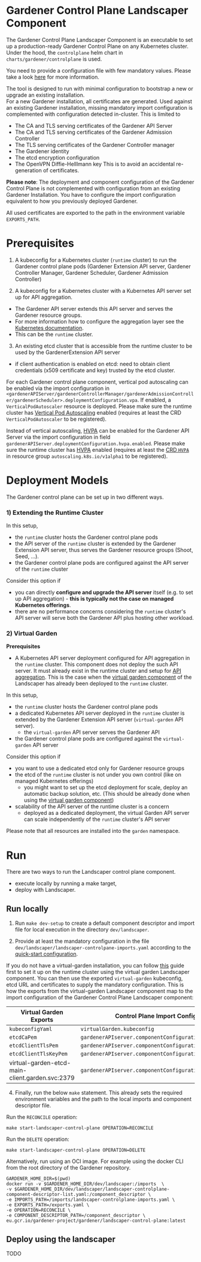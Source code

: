 # Gardener Control Plane Landscaper Component

The  Gardener Control Plane Landscaper Component is an executable to set up a production-ready Gardener Control Plane on any Kubernetes cluster.
Under the hood, the `controlplane` helm chart in `charts/gardener/controlplane` is used.

You need to provide a configuration file with few mandatory values.
Please take a look [here](./configuration.md#mandatory-configuration) for more information.

The tool is designed to run with minimal configuration to bootstrap a new or upgrade an existing installation.  
For a new Gardener installation, all certificates are generated.
Used against an existing Gardener installation, missing mandatory import configuration is complemented with configuration detected in-cluster.
This is limited to
- The CA and TLS serving certificates of the Gardener API Server
- The CA and TLS serving certificates of the Gardener Admission Controller
- The TLS serving certificates of the Gardener Controller manager
- The Gardener identity
- The etcd encryption configuration
- The OpenVPN Diffie-Helllmann key
This is to avoid an accidental re-generation of certificates.

**Please note**: The deployment and component configuration of the Gardener Control Plane is not complemented with configuration from an existing Gardener Installation. 
You have to configure the import configuration equivalent to how you previously deployed Gardener.

All used certificates are exported to the path in the environment variable `EXPORTS_PATH`.

# Prerequisites

1) A kubeconfig for a Kubernetes cluster (`runtime` cluster) to run the Gardener control plane pods (Gardener Extension API server, Gardener Controller Manager, Gardener Scheduler, Gardener Admission Controller)

2) A kubeconfig for a Kubernetes cluster with a Kubernetes API server set up for API aggregation.
- The Gardener API server extends this API server and serves the Gardener resource groups.
- For more information how to configure the aggregation layer see the [Kubernetes documentation](https://kubernetes.io/docs/tasks/extend-kubernetes/configure-aggregation-layer).
- This can be the `runtime` cluster.

3) An existing etcd cluster that is accessible from the runtime cluster to be used by the GardenerExtension API server
- if client authentication is enabled on etcd: need to obtain client credentials (x509 certificate and key) trusted by the etcd cluster.

For each Gardener control plane component, vertical pod autoscaling can be enabled via the import configuration in `<gardenerAPIServer/gardenerControllerManager/gardenerAdmissionController/gardenerScheduler>.deploymentConfiguration.vpa`.
If enabled, a `VerticalPodAutoscaler` resource is deployed. Please make sure the runtime cluster has
[Vertical Pod Autoscaling](https://github.com/kubernetes/autoscaler/tree/master/vertical-pod-autoscaler) enabled
(requires at least the CRD `VerticalPodAutoscaler` to be registered).

Instead of vertical autoscaling, [HVPA](https://github.com/gardener/hvpa-controller) can be enabled for the Gardener API Server via the import configuration in field
`gardenerAPIServer.deploymentConfiguration.hvpa.enabled`. Please make sure the runtime cluster has
[HVPA](https://github.com/gardener/hvpa-controller) enabled
(requires at least the [CRD `HVPA`](https://github.com/gardener/hvpa-controller/blob/master/config/crd/output/crds.yaml) in resource group `autoscaling.k8s.io/v1alpha1` to be registered).

# Deployment Models

The Gardener control plane can be set up in two different ways.

### 1) Extending the Runtime Cluster

In this setup,
- the `runtime` cluster hosts the Gardener control plane pods
- the API server of the `runtime` cluster is extended by the Gardener Extension API server, thus serves the Gardener resource groups (Shoot, Seed, ...).
- the Gardener control plane pods are configured against the API server of the `runtime` cluster

Consider this option if
- you can directly **configure and upgrade the API server** itself (e.g. to set up API aggregation) - **this is typically not the case on managed Kubernetes offerings**.
- there are no performance concerns considering the `runtime` cluster's API server will serve both the Gardener API plus hosting other workload.

### 2) Virtual Garden

**Prerequisites**
- A Kubernetes API server deployment configured for API aggregation in the `runtime` cluster.
  This component does not deploy the such API server. It must already exist in the runtime cluster
  and setup for [API aggregation](https://kubernetes.io/docs/tasks/extend-kubernetes/configure-aggregation-layer).
  This is the case when the [virtual garden component](https://github.com/gardener/virtual-garden) of the Landscaper has already been deployed to the `runtime` cluster.

In this setup,
- the `runtime` cluster hosts the Gardener control plane pods
- a dedicated Kubernetes API server deployed in the `runtime` cluster is extended by the Gardener Extension API server (`virtual-garden` API server).
    - the `virtual-garden` API server serves the Gardener API
- the Gardener control plane pods are configured against the `virtual-garden` API server

Consider this option if
- you want to use a dedicated etcd only for Gardener resource groups
- the etcd of the `runtime` cluster is not under you own control (like on managed Kubernetes offerings)
    - you might want to set up the etcd deployment for scale, deploy an automatic backup solution, etc. (This should be already done when using the [virtual garden component](https://github.com/gardener/virtual-garden))
- scalability of the API server of the runtime cluster is a concern
    - deployed as a dedicated deployment, the virtual Garden API server can scale independently of the `runtime` cluster's API server


Please note that all resources are installed into the `garden` namespace.

# Run

There are two ways to run the Landscaper control plane component.
- execute locally by running a make target,
- deploy with Landscaper.

## Run locally

1. Run `make dev-setup` to create a default component descriptor and import file for local execution
   in the directory `dev/landscaper`.

2. Provide at least the mandatory configuration in the file `dev/landscaper/landscaper-controlpane-imports.yaml` according to the [quick-start configuration](./configuration.md#quick-start-minimal-example-configuration).
   
If you do not have a virtual-garden installation, you can follow [this](https://github.com/gardener/virtual-garden/blob/master/docs/deploy-virtual-garden-with-make-target.md) guide first to set it up on the runtime cluster using the virtual garden Landscaper component.
You can then use the exported `virtual-garden` kubeconfig, etcd URL and certificates to supply the mandatory configuration.
This is how the exports from the virtual-garden Landscaper component map to the import configuration of the Gardener Control Plane Landscaper component:
   
| Virtual Garden Exports | Control Plane Import Configuration  |
|---|---|
| `kubeconfigYaml`  |  `virtualGarden.kubeconfig` |
|  `etcdCaPem` |  `gardenerAPIserver.componentConfiguration.etcd.caBundle` |
|  `etcdClientTlsPem`  | `gardenerAPIserver.componentConfiguration.etcd.clientCert`  |
|  `etcdClientTlsKeyPem` | `gardenerAPIserver.componentConfiguration.etcd.clientKey`  |
| virtual-garden-etcd-main-client.garden.svc:2379  |  `gardenerAPIserver.componentConfiguration.etcd.url` |

4. Finally, run the below `make` statement.
   This already sets the required environment variables and the path to the local imports and component descriptor file.

Run the `RECONCILE` operation:

```
make start-landscaper-control-plane OPERATION=RECONCILE
```

Run the `DELETE` operation:
```
make start-landscaper-control-plane OPERATION=DELETE
```

Alternatively, run using an OCI image. 
For example using the docker CLI from the root directory of the Gardener repository.

```
GARDENER_HOME_DIR=$(pwd)
docker run -v $GARDENER_HOME_DIR/dev/landscaper:/imports  \
-v $GARDENER_HOME_DIR/dev/landscaper/landscaper-controlplane-component-descriptor-list.yaml:/component_descriptor \
-e IMPORTS_PATH=/imports/landscaper-controlplane-imports.yaml \
-e EXPORTS_PATH=/exports.yaml \
-e OPERATION=RECONCILE \
-e COMPONENT_DESCRIPTOR_PATH=/component_descriptor \
eu.gcr.io/gardener-project/gardener/landscaper-control-plane:latest
```

## Deploy using the landscaper

TODO